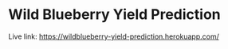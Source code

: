 # Wild Blueberry Yield Prediction

Live link: https://wildblueberry-yield-prediction.herokuapp.com/
